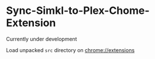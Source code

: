 # Sync-Simkl-to-Plex-Chome-Extension

Currently under development

Load unpacked `src` directory on [chrome://extensions](chrome://extensions)
